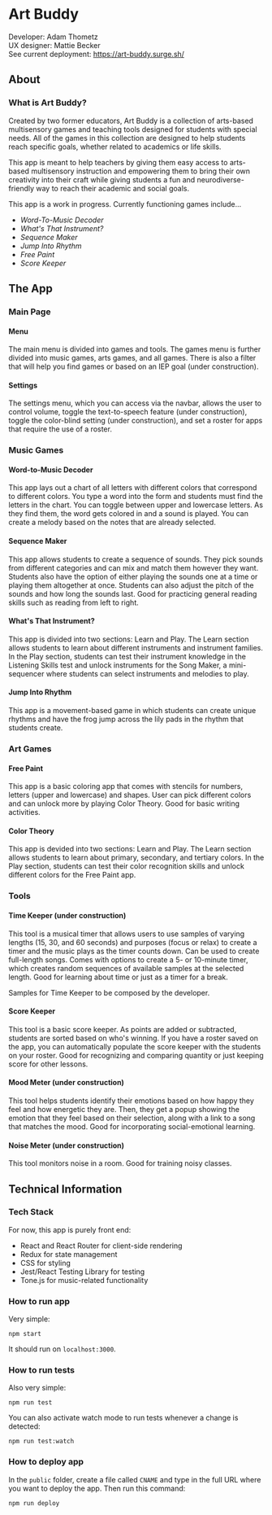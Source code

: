 # Art Buddy

Developer: Adam Thometz  
UX designer: Mattie Becker  
See current deployment: https://art-buddy.surge.sh/

## About

### What is Art Buddy?

Created by two former educators, Art Buddy is a collection of arts-based multisensory games and teaching tools designed for students with special needs. All of the games in this collection are designed to help students reach specific goals, whether related to academics or life skills.  

This app is meant to help teachers by giving them easy access to arts-based multisensory instruction and empowering them to bring their own creativity into their craft while giving students a fun and neurodiverse-friendly way to reach their academic and social goals.  

This app is a work in progress. Currently functioning games include...  
- *Word-To-Music Decoder*
- *What's That Instrument?*
- *Sequence Maker*
- *Jump Into Rhythm*
- *Free Paint*
- *Score Keeper*

## The App

### Main Page

#### Menu

The main menu is divided into games and tools. The games menu is further divided into music games, arts games, and all games. There is also a filter that will help you find games or based on an IEP goal (under construction).

#### Settings

The settings menu, which you can access via the navbar, allows the user to control volume, toggle the text-to-speech feature (under construction), toggle the color-blind setting (under construction), and set a roster for apps that require the use of a roster.

### Music Games

#### Word-to-Music Decoder

This app lays out a chart of all letters with different colors that correspond to different colors. You type a word into the form and students must find the letters in the chart. You can toggle between upper and lowercase letters. As they find them, the word gets colored in and a sound is played. You can create a melody based on the notes that are already selected.

#### Sequence Maker

This app allows students to create a sequence of sounds. They pick sounds from different categories and can mix and match them however they want. Students also have the option of either playing the sounds one at a time or playing them altogether at once. Students can also adjust the pitch of the sounds and how long the sounds last. Good for practicing general reading skills such as reading from left to right.

#### What's That Instrument?

This app is divided into two sections: Learn and Play. The Learn section allows students to learn about different instruments and instrument families. In the Play section, students can test their instrument knowledge in the Listening Skills test and unlock instruments for the Song Maker, a mini-sequencer where students can select instruments and melodies to play.

#### Jump Into Rhythm

This app is a movement-based game in which students can create unique rhythms and have the frog jump across the lily pads in the rhythm that students create.

### Art Games

#### Free Paint

This app is a basic coloring app that comes with stencils for numbers, letters (upper and lowercase) and shapes. User can pick different colors and can unlock more by playing Color Theory. Good for basic writing activities.

#### Color Theory

This app is devided into two sections: Learn and Play. The Learn section allows students to learn about primary, secondary, and tertiary colors. In the Play section, students can test their color recognition skills and unlock different colors for the Free Paint app.

### Tools

#### Time Keeper (under construction)

This tool is a musical timer that allows users to use samples of varying lengths (15, 30, and 60 seconds) and purposes (focus or relax) to create a timer and the music plays as the timer counts down. Can be used to create full-length songs. Comes with options to create a 5- or 10-minute timer, which creates random sequences of available samples at the selected length. Good for learning about time or just as a timer for a break.  

Samples for Time Keeper to be composed by the developer.

#### Score Keeper

This tool is a basic score keeper. As points are added or subtracted, students are sorted based on who's winning. If you have a roster saved on the app, you can automatically populate the score keeper with the students on your roster. Good for recognizing and comparing quantity or just keeping score for other lessons.

#### Mood Meter (under construction)

This tool helps students identify their emotions based on how happy they feel and how energetic they are. Then, they get a popup showing the emotion that they feel based on their selection, along with a link to a song that matches the mood. Good for incorporating social-emotional learning.

#### Noise Meter (under construction)

This tool monitors noise in a room. Good for training noisy classes.

## Technical Information

### Tech Stack

For now, this app is purely front end:

- React and React Router for client-side rendering
- Redux for state management
- CSS for styling
- Jest/React Testing Library for testing
- Tone.js for music-related functionality

### How to run app

Very simple:

```
npm start
```
It should run on `localhost:3000`.

### How to run tests

Also very simple:

```
npm run test
```
You can also activate watch mode to run tests whenever a change is detected:
```
npm run test:watch
```

### How to deploy app

In the `public` folder, create a file called `CNAME` and type in the full URL where you want to deploy the app. Then run this command:

```
npm run deploy
```